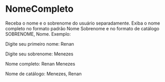 # NomeCompleto
Receba o nome e o sobrenome do usuário separadamente. Exiba o nome completo no formato padrão Nome Sobrenome e no formato de catálogo SOBRENOME, Nome.  Exemplo:  

Digite seu primeiro nome: Renan

Digite seu sobrenome: Menezes

Nome completo: Renan Menezes

Nome de catálogo: Menezes, Renan 

